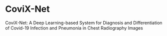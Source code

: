 # CoviX-Net
CoviX-Net: A Deep Learning-based System for Diagnosis and Differentiation of Covid-19 Infection and Pneumonia in Chest Radiography Images
